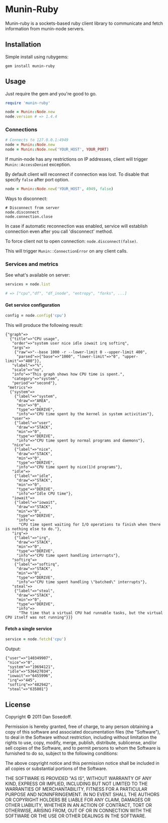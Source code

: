 # Munin-Ruby

Munin-ruby is a sockets-based ruby client library to communicate and fetch information from munin-node servers.

## Installation

Simple install using rubygems:

```
gem install munin-ruby
```

## Usage

Just require the gem and you're good to go.

```ruby
require 'munin-ruby'

node = Munin::Node.new
node.version # => 1.4.4
```

### Connections

```ruby
# Connects to 127.0.0.1:4949
node = Munin::Node.new
node = Munin::Node.new('YOUR_HOST', YOUR_PORT)
```

If munin-node has any restrictions on IP addresses, client will trigger ```Munin::AccessDenied``` exception.

By default client will reconnect if connection was lost. To disable that specify ```false``` after port option.

```ruby
node = Munin::Node.new('YOUR_HOST', 4949, false)
```

Ways to disconnect:

```
# Disconnect from server
node.disconnect
node.connection.close
```

In case if automatic reconnection was enabled, service will establish connection even after you call 'disconnect' method.

To force client not to open connection: ```node.disconnect(false)```. 

This will trigger ```Munin::ConnectionError``` on any client calls.

### Services and metrics

See what's available on server:

```ruby
services = node.list 

# => ["cpu","df", "df_inode", "entropy", "forks", ...]
```

#### Get service configuration

```ruby
config = node.config('cpu')
```

This will produce the following result:

```
{"graph"=>
  {"title"=>"CPU usage",
   "order"=>"system user nice idle iowait irq softirq",
   "args"=>
    {"raw"=>"--base 1000 -r --lower-limit 0 --upper-limit 400",
     "parsed"=>{"base"=>"1000", "lower-limit"=>"0", "upper-limit"=>"400"}},
   "vlabel"=>"%",
   "scale"=>"no",
   "info"=>"This graph shows how CPU time is spent.",
   "category"=>"system",
   "period"=>"second"},
 "metrics"=>
  {"system"=>
    {"label"=>"system",
     "draw"=>"AREA",
     "min"=>"0",
     "type"=>"DERIVE",
     "info"=>"CPU time spent by the kernel in system activities"},
   "user"=>
    {"label"=>"user",
     "draw"=>"STACK",
     "min"=>"0",
     "type"=>"DERIVE",
     "info"=>"CPU time spent by normal programs and daemons"},
   "nice"=>
    {"label"=>"nice",
     "draw"=>"STACK",
     "min"=>"0",
     "type"=>"DERIVE",
     "info"=>"CPU time spent by nice(1)d programs"},
   "idle"=>
    {"label"=>"idle",
     "draw"=>"STACK",
     "min"=>"0",
     "type"=>"DERIVE",
     "info"=>"Idle CPU time"},
   "iowait"=>
    {"label"=>"iowait",
     "draw"=>"STACK",
     "min"=>"0",
     "type"=>"DERIVE",
     "info"=>
      "CPU time spent waiting for I/O operations to finish when there is nothing else to do."},
   "irq"=>
    {"label"=>"irq",
     "draw"=>"STACK",
     "min"=>"0",
     "type"=>"DERIVE",
     "info"=>"CPU time spent handling interrupts"},
   "softirq"=>
    {"label"=>"softirq",
     "draw"=>"STACK",
     "min"=>"0",
     "type"=>"DERIVE",
     "info"=>"CPU time spent handling \"batched\" interrupts"},
   "steal"=>
    {"label"=>"steal",
     "draw"=>"STACK",
     "min"=>"0",
     "type"=>"DERIVE",
     "info"=>
      "The time that a virtual CPU had runnable tasks, but the virtual CPU itself was not running"}}}
```

#### Fetch a single service

```ruby
service = node.fetch('cpu')
```

Output:

```
{"user"=>"140349907",
 "nice"=>"0",
 "system"=>"19694121",
 "idle"=>"536427034",
 "iowait"=>"6455996",
 "irq"=>"445",
 "softirq"=>"482942",
 "steal"=>"635801"}
```

  
## License

Copyright © 2011 Dan Sosedoff.

Permission is hereby granted, free of charge, to any person obtaining a copy of this software and associated documentation files (the "Software"), to deal in the Software without restriction, including without limitation the rights to use, copy, modify, merge, publish, distribute, sublicense, and/or sell copies of the Software, and to permit persons to whom the Software is furnished to do so, subject to the following conditions:

The above copyright notice and this permission notice shall be included in all copies or substantial portions of the Software.

THE SOFTWARE IS PROVIDED "AS IS", WITHOUT WARRANTY OF ANY KIND, EXPRESS OR IMPLIED, INCLUDING BUT NOT LIMITED TO THE WARRANTIES OF MERCHANTABILITY, FITNESS FOR A PARTICULAR PURPOSE AND NONINFRINGEMENT. IN NO EVENT SHALL THE AUTHORS OR COPYRIGHT HOLDERS BE LIABLE FOR ANY CLAIM, DAMAGES OR OTHER LIABILITY, WHETHER IN AN ACTION OF CONTRACT, TORT OR OTHERWISE, ARISING FROM, OUT OF OR IN CONNECTION WITH THE SOFTWARE OR THE USE OR OTHER DEALINGS IN THE SOFTWARE.
